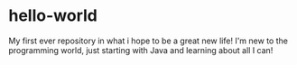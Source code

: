 # hello-world
My first ever repository in what i hope to be a great new life!
I'm new to the programming world, just starting with Java and learning about all I can!
